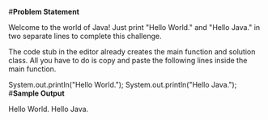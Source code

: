 #**Problem Statement**

Welcome to the world of Java! Just print "Hello World." and "Hello Java." in two separate lines to complete this challenge.

The code stub in the editor already creates the main function and solution class. All you have to do is copy and paste the following lines inside the main function.

System.out.println("Hello World.");
System.out.println("Hello Java.");
#**Sample Output**

Hello World.
Hello Java.